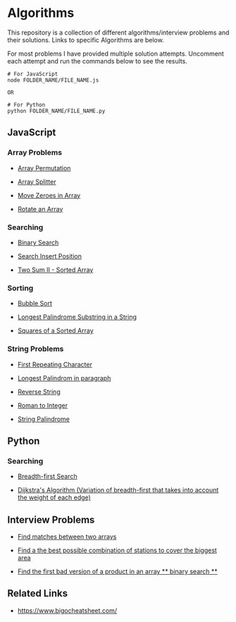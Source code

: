 # Algorithms

This repository is a collection of different algorithms/interview problems and their solutions. 
Links to specific Algorithms are below. 

For most problems I have provided multiple solution attempts. Uncomment each attempt and run the commands below to see the results.

```
# For JavaScript
node FOLDER_NAME/FILE_NAME.js

OR

# For Python
python FOLDER_NAME/FILE_NAME.py
```

## JavaScript

### Array Problems
- [Array Permutation](Array_Transformation/arrayPermutation.js)

- [Array Splitter](Array_Transformation/arraySplitter.js)

- [Move Zeroes in Array](Array_Transformation/moveZeroes.js)

- [Rotate an Array](Array_Transformation/rotateArray.js)

### Searching
- [Binary Search](Searching/binarySearch.js)

- [Search Insert Position](Searching/searchInsertPosition.js)

- [Two Sum II - Sorted Array](Searching/twoSum2.js)

### Sorting
- [Bubble Sort](Sorting/bubbleSort.js)

- [Longest Palindrome Substring in a String](Sorting/longestPalindrome.js)

- [Squares of a Sorted Array](Sorting/sortedSquares.js)

### String Problems
- [First Repeating Character](String_Manipulation/firstRepeating.js)

- [Longest Palindrom in paragraph](String_Manipulation/longestPal.js)

- [Reverse String](String_Manipulation/reverseString.js)

- [Roman to Integer](String_Manipulation/romanToInteger.js)

- [String Palindrome](String_Manipulation/stringPal.js)


## Python

### Searching
- [Breadth-first Search](Searching/breadthFirstSearch.py)

- [Dijkstra's Algorithm (Variation of breadth-first that takes into account the weight of each edge)](Searching/dijkstrasAlgo.py)


## Interview Problems
- [Find matches between two arrays](Interview_Problems/findMatches.js)

- [Find a the best possible combination of stations to cover the biggest area](Interview_Problems/setCoveringProblem.py)

- [Find the first bad version of a product in an array ** binary search **](Interview_Problems/firstBadVersion.js)

## Related Links
- https://www.bigocheatsheet.com/ 